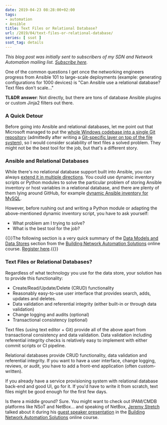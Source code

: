 ```yaml
---
date: 2019-04-23 08:28:00+02:00
tags:
- automation
- Ansible
title: Text Files or Relational Database?
url: /2019/04/text-files-or-relational-database/
series: [ ssot ]
ssot_tag: details
---
```

*This blog post was initially sent to subscribers of my SDN and Network Automation mailing list. *[*Subscribe here*](http://www.ipspace.net/Subscribe/Five_SDN_Tips)*.*

One of the common questions I get once the networking engineers progress from Ansible 101 to large-scale deployments (example: generating configurations for 1000 devices) is "Can Ansible use a relational database? Text files don't scale..."

**TL&DR** **answer**: Not directly, but there are tons of database Ansible plugins or custom Jinja2 filters out there.
<!--more-->
### A Quick Detour

Before going into Ansible and relational databases, let me point out that Microsoft managed to put the [whole Windows codebase into a single Git repository](https://blogs.msdn.microsoft.com/bharry/2017/05/24/the-largest-git-repo-on-the-planet/) (admittedly after writing a [Git-specific layer on top of the file system](https://github.com/Microsoft/GVFS)), so I would consider scalability of text files a solved problem. They might not be the best tool for the job, but that's a different story.

### Ansible and Relational Databases

While there's no relational database support built into Ansible, you can always [extend it in multiple directions](https://my.ipspace.net/bin/list?id=AnsibleOC#EXTEND). You could use dynamic inventory scripts or Python modules to solve the particular problem of storing Ansible inventory or host variables in a relational database, and there are plenty of them lying around GitHub, for example [dynamic Ansible inventory for MySQL](https://github.com/avinash6784/ansible-dynamic-inventory-mysql).

However, before rushing out and writing a Python module or adapting the above-mentioned dynamic inventory script, you have to ask yourself:

-   What problem am I trying to solve?
-   What is the best tool for the job?

{{<note info>}}The following section is a very quick summary of the [Data Models and Data Stores](https://my.ipspace.net/bin/list?id=NetAutSol&module=3#M3S1) section from the [Building Network Automation Solutions](https://www.ipspace.net/Building_Network_Automation_Solutions) online course. [Register here](https://www.ipspace.net/Building_Network_Automation_Solutions#register).{{</note>}}

### Text Files or Relational Databases?

Regardless of what technology you use for the data store, your solution has to provide this functionality:

-   Create/Read/Update/Delete (CRUD) functionality
-   Reasonably easy-to-use user interface that provides search, adds, updates and deletes.
-   Data validation and referential integrity (either built-in or through data validation)
-   Change logging and audits (optional)
-   Transactional consistency (optional)

Text files (using text editor + Git) provide all of the above apart from transactional consistency and data validation. Data validation including referential integrity checks is relatively easy to implement with either commit scripts or CI pipeline.

Relational databases provide CRUD functionality, data validation and referential integrity. If you want to have a user interface, change logging, reviews, or audit, you have to add a front-end application (often custom-written).

If you already have a service provisioning system with relational database back-end and good UI, go for it. If you'd have to write it from scratch, text files might be good enough for the first few days.

Is there a middle ground? Sure. You might want to check out IPAM/CMDB platforms like NSoT and NetBox... and speaking of NetBox, [Jeremy Stretch](https://www.ipspace.net/Author:Jeremy_Stretch) talked about it during his [guest speaker presentation](https://automation.ipspace.net/Public:Speakers#Changing_Network_Configurations_or_State) in the [Building Network Automation Solutions](https://www.ipspace.net/Building_Network_Automation_Solutions) online course.
